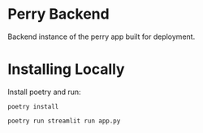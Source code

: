 # Perry Backend
Backend instance of the perry app built for deployment.

# Installing Locally
Install poetry and run:
```
poetry install
```

```
poetry run streamlit run app.py
```
